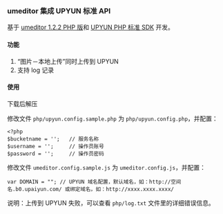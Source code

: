 ### umeditor 集成 UPYUN 标准 API

基于 [umeditor 1.2.2 PHP 版](http://ueditor.baidu.com/)和 [UPYUN PHP 标准 SDK](https://github.com/upyun/php-sdk) 开发。

#### 功能

1. “图片－本地上传”同时上传到 UPYUN
2. 支持 log 记录

#### 使用

下载后解压

修改文件 `php/upyun.config.sample.php` 为 `php/upyun.config.php`，并配置：

```
<?php
$bucketname = '';   // 服务名称
$username = '';     // 操作员账号
$password = '';     // 操作员密码
```

修改文件 `umeditor.config.sample.js` 为 `umeditor.config.js`，并配置：

```
var DOMAIN = ""; // UPYUN 域名配置，默认域名，如：http://空间名.b0.upaiyun.com/ 或绑定域名，如：http://xxxx.xxxx.xxxx/
```

说明：上传到 UPYUN 失败，可以查看 `php/log.txt` 文件里的详细错误信息。
